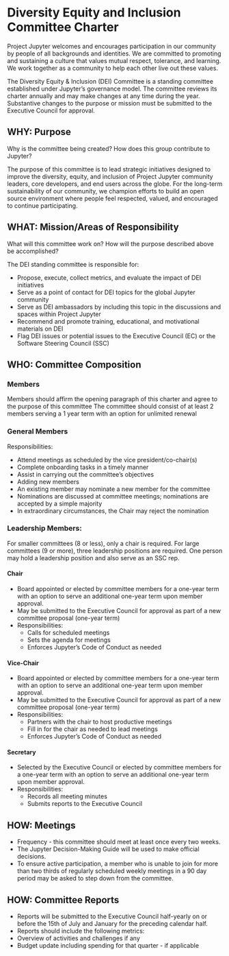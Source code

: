 # Diversity Equity and Inclusion Committee Charter

Project Jupyter welcomes and encourages participation in our community by people of all backgrounds and identities. We are committed to promoting and sustaining a culture that values mutual respect, tolerance, and learning. We work together as a community to help each other live out these values.

The Diversity Equity & Inclusion (DEI) Committee is a standing committee established under Jupyter’s governance model. The committee reviews its charter annually and may make changes at any time during the year. Substantive changes to the purpose or mission must be submitted to the Executive Council for approval.

## WHY: Purpose 

Why is the committee being created? How does this group contribute to Jupyter? 

The purpose of this committee is to lead strategic initiatives designed to improve the diversity, equity, and inclusion of Project Jupyter community leaders, core developers, and end users across the globe. For the long-term sustainability of our community, we champion efforts to build an open source environment where people feel respected, valued, and encouraged to continue participating. 

## WHAT: Mission/Areas of Responsibility

What will this committee work on? How will the purpose described above be accomplished?

The DEI standing committee is responsible for: 
* Propose, execute, collect metrics, and evaluate the impact of DEI initiatives
* Serve as a point of contact for DEI topics for the global Jupyter community
* Serve as DEI ambassadors by including this topic in the discussions and spaces within Project Jupyter
* Recommend and promote training, educational, and motivational materials on DEI 
* Flag DEI issues or potential issues to the Executive Council (EC) or the Software Steering Council (SSC)

## WHO: Committee Composition
### Members
Members should affirm the opening paragraph of this charter and agree to the purpose of this committee
The committee should consist of at least 2 members serving a 1 year term with an option for unlimited renewal 
### General Members
Responsibilities:
* Attend meetings as scheduled by the vice president/co-chair(s)
* Complete onboarding tasks in a timely manner
* Assist in carrying out the committee’s objectives
* Adding new members
* An existing member may nominate a new member for the committee
* Nominations are discussed at committee meetings;  nominations are accepted by a simple majority 
* In extraordinary circumstances, the Chair may reject the nomination
### Leadership Members:
For smaller committees (8 or less), only a chair is required. For large committees (9 or more), three leadership positions are required. One person may hold a leadership position and also serve as an SSC rep.
#### Chair
* Board appointed or elected by committee members for a one-year term with an option to serve an additional one-year term upon member approval.
* May be submitted to the Executive Council for approval as part of a new committee proposal (one-year term)
* Responsibilities:
  * Calls for scheduled meetings
  * Sets the agenda for meetings
  * Enforces Jupyter’s Code of Conduct as needed
#### Vice-Chair
* Board appointed or elected by committee members for a one-year term with an option to serve an additional one-year term upon member approval.
* May be submitted to the Executive Council for approval as part of a new committee proposal (one-year term)
* Responsibilities:
  * Partners with the chair to host productive meetings
  * Fill in for the chair as needed to lead meetings
  * Enforces Jupyter’s Code of Conduct as needed
#### Secretary
* Selected by the Executive Council or elected by committee members for a one-year term with an option to serve an additional one-year term upon member approval.
* Responsibilities:
  * Records all meeting minutes
  * Submits reports to the Executive Council

## HOW: Meetings
* Frequency - this committee should meet at least once every two weeks.
* The Jupyter Decision-Making Guide will be used to make official decisions. 
* To ensure active participation, a member who is unable to join for more than two thirds of regularly scheduled weekly meetings in a 90 day period may be asked to step down from the committee.
## HOW: Committee Reports
* Reports will be submitted to the Executive Council half-yearly on or before the 15th of July and January for the preceding calendar half.
* Reports should include the following metrics:
* Overview of activities and challenges if any
* Budget update including spending for that quarter - if applicable

